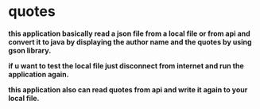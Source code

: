 # quotes

**this application basically read a json file from a local file or from api and convert it to java
by displaying the author name and the quotes by using gson library.**

**if u want to test the local file just disconnect from internet and
run the application again.**

**this application also can read quotes from api and write it again
to your local file.**